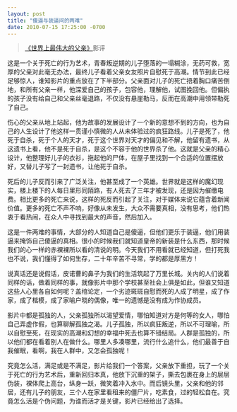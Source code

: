 ```yaml
---
layout: post
title: "傻逼与装逼间的两难"
date: 2010-07-15 17:25:00 -0700 
---
```



> [《世界上最伟大的父亲》](http://movie.douban.com/subject/3160978/)影评

这是一个关于死亡的行为艺术，青春叛逆期的儿子堕落的一塌糊涂，无药可救，宽厚的父亲对此毫无办法，最终儿子看着父亲女友照片自慰死于高潮。情节到此已经足够惊人，谁知影片的重点放在了下半部分。父亲面对儿子的死亡捂着胸口痛苦倒地，和所有父亲一样，他深爱自己的孩子，包容他，理解他，试图挽回他。但偏执的孩子没有给自己和父亲丝毫退路，不仅没有悬崖勒马，反而在高潮中用领带勒死了自己。

伤心的父亲从地上站起，他为故事的发展设计了一个新的意想不到的方向，也为自己的人生设计了他这样一贯谨小慎微的人从未体验过的疯狂路线。儿子是死了，他死于自杀，死于个人的天才，死于这个世界对天才的偏见和不解，他留有遗书，从这遗书上看，他不是死于自杀，是这个不容于他的世界杀了他。这就是父亲的精心设计，他整理好儿子的衣衫，拖起他的尸体，在屋子里找到一个合适的位置摆放好，又替儿子写了一封遗书，让他死于自杀。

死后的儿子反而引来了广泛关注，他甚至成了一个英雄。世界就是这样的魔幻现实，楼上楼下的人每日里形同陌路，有人死去了三年才被发现，还是因为催缴电费。相比更多的死亡来说，这样的死反而引起了关注，对于媒体来说它蕴含着新闻价值。更多的死亡不声不响，好像从未发生，大众不需要真相，没有思考，他们热衷于看热闹，在众人中寻找到最大的声音，然后加入。

这是一件两难的事情，大部分的人知道自己是傻逼，但他们更乐于装逼，他们用装逼来掩饰自己傻逼的真相。很小的时候我们就知道皇帝的新装是什么东西，那时候我们的心一样的赤裸裸所以看的清说的明。今天我们不用看就已经知道，但打死我也不说，我们懂得了如何生存，二十年辛苦不寻常，学的都是厚黑方！

说真话还是说假话，皮诺曹的鼻子为我们的生活筑起了万里长城。关内的人们说着同样的话，做着同样的事，就像影片中那个学校甚至社会上俱是如此，但谁又知道这些人心里各自如何呢？盖棺论定，一个劣迹斑斑自慰而死的人成了明星，成了作家，成了楷模，成了家喻户晓的偶像，唯一的遗憾是没有成为作协成员。

影片中都是孤独的人，父亲孤独所以渴望爱情，哪怕知道对方是何等的女人，哪怕自己弄虚作假，也算聊解孤独之渴。儿子孤独，所以疯狂叛逆，所以不可理喻，所以自慰至死，在现实的高潮和幻想的幸福中死去也算不错结局。人群是孤独的，所以他们都在看着别人在做什么。哪里人多凑哪里，流行什么追什么，他们最善于自我催眠，看啊，我在人群中，又怎会孤独呢！

究竟怎么活，满足或是不满足，影片给我们一个答案，父亲放下重担，玩了一个关于死亡的行为艺术后，重新回归本真，他放下沉重的架子，撕去包裹在身上的层层伪装，裸体爬上高台，纵身一跃，微笑着冲入水中。而后镜头里，父亲和他的邻居，还有儿子的朋友，三个人在家里看租来的僵尸片，吃素食，过的轻松自在。究竟怎么活是个伪问题，为谁而活才是关键，影片已经给出了选择。